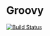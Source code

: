 # Groovy

[![Build Status](https://travis-ci.org/Rxsto/Groovy.svg?branch=master)](https://travis-ci.org/Rxsto/Groovy)